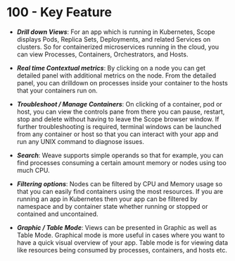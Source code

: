 # 100 - Key Feature

- ***Drill down Views***: For an app which is running in Kubernetes, Scope displays Pods, Replica Sets, Deployments, and related Services on clusters. So for containerized microservices running in the cloud, you can view Processes, Containers, Orchestrators, and Hosts.

- ***Real time Contextual metrics***: By clicking on a node you can get detailed panel with additional metrics on the node. From the detailed panel, you can drilldown on processes inside your container to the hosts that your containers run on.

- ***Troubleshoot / Manage Containers***: On clicking of a container, pod or host, you can view the controls pane from there you can pause, restart, stop and delete without having to leave the Scope browser window. If further troubleshooting is required, terminal windows can be launched from any container or host so that you can interact with your app and run any UNIX command to diagnose issues.

- ***Search***: Weave supports simple operands so that for example, you can find processes consuming a certain amount memory or nodes using too much CPU.

- ***Filtering options***: Nodes can be filtered by CPU and Memory usage so that you can easily find containers using the most resources. If you are running an app in Kubernetes then your app can be filtered by namespace and by container state whether running or stopped or contained and uncontained.

- ***Graphic / Table Mode***: Views can be presented in Graphic as well as Table Mode. Graphical mode is more useful in cases where you want to have a quick visual overview of your app. Table mode is for viewing data like resources being consumed by processes, containers, and hosts etc.
